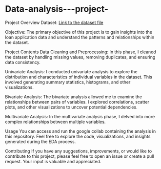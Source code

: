 # Data-analysis---project-
Project Overview
Dataset: [Link to  the dataset file  ](https://drive.google.com/file/d/1T9Wclf16Ml_q8uyp99hE5DQ6_hE3VJRM/view?usp=drive_link)

Objective: The primary objective of this project is to gain insights into the loan application data and understand the patterns and relationships within the dataset.

Project Contents
Data Cleaning and Preprocessing: In this phase, I cleaned the dataset by handling missing values, removing duplicates, and ensuring data consistency.

Univariate Analysis: I conducted univariate analysis to explore the distribution and characteristics of individual variables in the dataset. This involved generating summary statistics, histograms, and other visualizations.

Bivariate Analysis: The bivariate analysis allowed me to examine the relationships between pairs of variables. I explored correlations, scatter plots, and other visualizations to uncover potential dependencies.

Multivariate Analysis: In the multivariate analysis phase, I delved into more complex relationships between multiple variables.

Usage
You can access and run the google collab containing the analysis in this repository. Feel free to explore the code, visualizations, and insights generated during the EDA process.

Contributing
If you have any suggestions, improvements, or would like to contribute to this project, please feel free to open an issue or create a pull request. Your input is valuable and appreciated.
